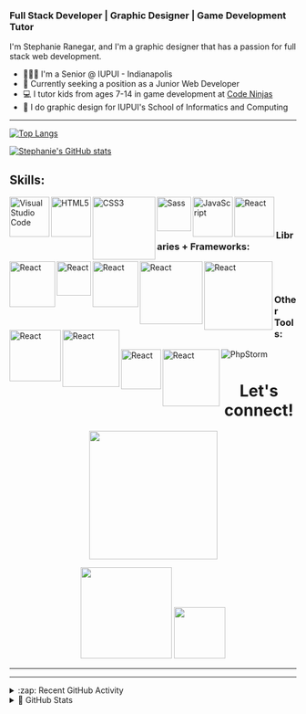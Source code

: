 ### Full Stack Developer | Graphic Designer | Game Development Tutor

I'm Stephanie Ranegar, and I'm a graphic designer that has a passion for full stack web development.
<br/>
- 👩🏻‍🎓 I'm a Senior @ IUPUI - Indianapolis
- 🔮 Currently seeking a position as a Junior Web Developer
- 💻 I tutor kids from ages 7-14 in game development at <a href="https://www.codeninjas.com/" src="Code Ninjas">Code Ninjas</a>
- 🎨 I do graphic design for IUPUI's School of Informatics and Computing

<hr>

[![Top Langs](https://github-readme-stats.vercel.app/api/top-langs/?username=sranegar&layout=compact&show_icons=true&theme=tokyonight&hide=hack&langs_count=8&border_radius=3)](https://github.com/sranegar/github-readme-stats)

[![Stephanie's GitHub stats](https://github-readme-streak-stats.herokuapp.com/?user=sranegar&show_icons=true&theme=nightowl&border_radius=15)](https://github.com/sranegar/github-readme-stats)


## Skills:
[<img align="left" alt="Visual Studio Code" width="70px" src="https://img.shields.io/badge/HTML5-E34F26?style=for-the-badge&logo=html5&logoColor=white" />][webdevplaylist]
[<img align="left" alt="HTML5" width="70px" src="https://img.shields.io/badge/css3-%231572B6.svg?style=for-the-badge&logo=css3&logoColor=white" />][webdevplaylist]
[<img align="left" alt="CSS3" width="110px" src="https://img.shields.io/badge/JavaScript-323330?style=for-the-badge&logo=javascript&logoColor=F7DF1E" />][cssplaylist]
[<img align="left" alt="Sass" width="60px" src="https://img.shields.io/badge/PHP-777BB4?style=for-the-badge&logo=php&logoColor=white" />][cssplaylist]
[<img align="left" alt="JavaScript" width="70px" src="https://img.shields.io/badge/json-5E5C5C?style=for-the-badge&logo=json&logoColor=white" />][jsplaylist]
[<img align="left" alt="React" width="70px" src="https://img.shields.io/badge/MySQL-005C84?style=for-the-badge&logo=mysql&logoColor=white" />][reactplaylist]


<br />
<br />

### Libraries + Frameworks:
[<img align="left" alt="React" width="80px" src="https://img.shields.io/badge/React-20232A?style=for-the-badge&logo=react&logoColor=61DAFB" />][reactplaylist]
[<img align="left" alt="React" width="60px" src="https://img.shields.io/badge/npm-CB3837?style=for-the-badge&logo=npm&logoColor=white" />][reactplaylist]
[<img align="left" alt="React" width="80px" src="https://img.shields.io/badge/Node.js-339933?style=for-the-badge&logo=nodedotjs&logoColor=white" />][reactplaylist]
[<img align="left" alt="React" width="110px" src="https://img.shields.io/badge/Material%20UI-007FFF?style=for-the-badge&logo=mui&logoColor=white" />][reactplaylist]
[<img align="left" alt="React" width="120px" src="https://img.shields.io/badge/Font_Awesome-339AF0?style=for-the-badge&logo=fontawesome&logoColor=white" />][reactplaylist]
[<img align="left" alt="React" width="90px" src="https://img.shields.io/badge/Composer-885630?style=for-the-badge&logo=Composer&logoColor=white" />][reactplaylist]
[<img align="left" alt="React" width="100px" src="https://img.shields.io/badge/Bootstrap-563D7C?style=for-the-badge&logo=bootstrap&logoColor=white" />][reactplaylist]

<br />
<br />

### Other Tools:
[<img align="left" alt="React" width="70px" src="https://img.shields.io/badge/Xampp-F37623?style=for-the-badge&logo=xampp&logoColor=white" />][reactplaylist]
![PhpStorm](https://img.shields.io/badge/phpstorm-143?style=for-the-badge&logo=phpstorm&logoColor=black&color=black&labelColor=darkorchid)
[<img align="left" alt="React" width="100px" src="https://img.shields.io/badge/Bootstrap-563D7C?style=for-the-badge&logo=bootstrap&logoColor=white" />][reactplaylist]

<p align="center"><h1 align="center">Let's connect!</h1>
 <p align="center">
    <a href="mailto:stephanie.ranegar@gmail.com" alt="Contact me"><img width="225px" src="https://img.shields.io/badge/stephanie.ranegar@gmail.com-bb85de?style=for-the-badge&logo=gmail&logoColor=white"></a>
    </p>
    <p align="center">
    <a href="https://linkedin.com/in/stephanie-ranegar" alt="LinkedIn"><img width="160px" src="https://img.shields.io/badge/stephanieranegar-6898e9?style=for-the-badge&logo=LinkedIn&logoColor=white"/></a>
    <a href="https://discordapp.com/users/stephanie.ranegar#5673/" alt="Discord"><img width="90px"src="https://img.shields.io/badge/discord-5865F2?style=for-the-badge&logo=discord&logoColor=white"></a>
</p>
</p>


---
---

<details>
  <summary>:zap: Recent GitHub Activity</summary>
  
<!--START_SECTION:activity-->
1. ❗️ Closed issue [#15](https://github.com/codeSTACKr/video-source-code-create-nft-collection/issues/15) in [codeSTACKr/video-source-code-create-nft-collection](https://github.com/codeSTACKr/video-source-code-create-nft-collection)
2. 🗣 Commented on [#15](https://github.com/codeSTACKr/video-source-code-create-nft-collection/issues/15) in [codeSTACKr/video-source-code-create-nft-collection](https://github.com/codeSTACKr/video-source-code-create-nft-collection)
3. ❗️ Closed issue [#13](https://github.com/codeSTACKr/video-source-code-create-nft-collection/issues/13) in [codeSTACKr/video-source-code-create-nft-collection](https://github.com/codeSTACKr/video-source-code-create-nft-collection)
4. 🗣 Commented on [#13](https://github.com/codeSTACKr/video-source-code-create-nft-collection/issues/13) in [codeSTACKr/video-source-code-create-nft-collection](https://github.com/codeSTACKr/video-source-code-create-nft-collection)
5. 🗣 Commented on [#12](https://github.com/codeSTACKr/video-source-code-create-nft-collection/issues/12) in [codeSTACKr/video-source-code-create-nft-collection](https://github.com/codeSTACKr/video-source-code-create-nft-collection)
<!--END_SECTION:activity-->

</details>

<details>
  <summary>🔮 GitHub Stats</summary>

  [![Stephanie's GitHub stats](https://github-readme-stats.vercel.app/api?username=sranegar&show_icons=true&theme=tokyonight&border_radius=3)](https://github.com/sranegar/github-readme-stats)

</details>

[website]: https://codeSTACKr.com
[email]: stephanie.ranegar@gmail.com
[slack]: stephanie.ranegar@gmail.com
[discord]: stephanie.ranegar@gmail.com
[linkedin]: www.linkedin.com/in/stephanie-ranegar
[webdevplaylist]: https://www.youtube.com/playlist?list=PLkwxH9e_vrAJ0WbEsFA9W3I1W-g_BTsbt
[jsplaylist]: https://www.youtube.com/playlist?list=PLkwxH9e_vrALRJKu7wfXby3MKeflhTu6B
[cssplaylist]: https://www.youtube.com/playlist?list=PLkwxH9e_vrALSdvZuEh6gqQdmDoDIoqz4
[reactplaylist]: https://www.youtube.com/playlist?list=PLkwxH9e_vrAK4TdffpxKY3QGyHCpxFcQ0
